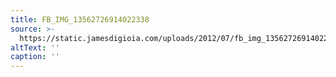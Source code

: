 ```yaml
---
title: FB_IMG_13562726914022338
source: >-
  https://static.jamesdigioia.com/uploads/2012/07/fb_img_13562726914022338-scaled.jpg
altText: ''
caption: ''
---
```


